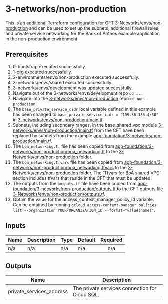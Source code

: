 # 3-networks/non-production

This is an additional Terraform configuration for [CFT 3-Networks/envs/non-production](https://github.com/terraform-google-modules/terraform-example-foundation/tree/master/3-networks/envs/non-production) and can be used to set up the subnets, additional firewall rules, and private service networking for the Bank of Anthos example application in the non-production environment.

## Prerequisites

1. 0-bootstrap executed successfully.
1. 1-org executed successfully.
1. 2-environments/envs/non-production executed successfully.
1. 3-networks/envs/shared executed successfully.
1. 3-networks/envs/development was updated successfully.
1. Navigate out of the 3-networks/envs/development repo `cd ..`.
1. Navigate into the [3-networks/envs/non-production](https://github.com/terraform-google-modules/terraform-example-foundation/blob/master/3-networks/envs/non-production) repo `cd non-production`.
1. The `base_private_service_cidr` local variable defined in this example has been changed to `base_private_service_cidr = "199.36.153.4/30"` in [3-networks/envs/non-production/main.tf](https://github.com/terraform-google-modules/terraform-example-foundation/blob/master/3-networks/envs/non-production/main.tf).
1. Subnets, including secondary ranges, in the base_shared_vpc module [3-networks/envs/non-production/main.tf](https://github.com/terraform-google-modules/terraform-example-foundation/blob/master/3-networks/envs/non-production/main.tf) from the CFT have been replaced by subnets from the example [app-foundation/3-networks/non-production/main.tf](https://github.com/GoogleCloudPlatform/terraform-example-foundation-app/tree/main/app-foundation/3-networks/non-production/main.tf).
1. The `boa_networking.tf` file has been copied from [app-foundation/3-networks/non-production/boa_networking.tf](https://github.com/GoogleCloudPlatform/terraform-example-foundation-app/tree/main/app-foundation/3-networks/non-production/boa_networking.tf) to the [3-Networks/envs/non-production](https://github.com/terraform-google-modules/terraform-example-foundation/blob/master/3-networks/envs/non-production) folder.
1. The `boa_networking.tfvars` file has been copied from [app-foundation/3-networks/non-production/boa_networking.tfvars](https://github.com/GoogleCloudPlatform/terraform-example-foundation-app/tree/main/app-foundation/3-networks/non-production/boa_networking.tfvars) to the [3-Networks/envs/non-production](https://github.com/terraform-google-modules/terraform-example-foundation/blob/master/3-networks/envs/non-production) folder. The 'Tfvars for BoA shared VPC' section includes tfvars that reside in the CFT that must be updated.
1. The outputs from the `outputs.tf` file have been copied from [app-foundation/3-networks/non-production/outputs.tf](https://github.com/GoogleCloudPlatform/terraform-example-foundation-app/tree/main/app-foundation/3-networks/non-production/outputs.tf) to the CFT outputs file [3-Networks/envs/non-production/outputs.tf](https://github.com/terraform-google-modules/terraform-example-foundation/blob/master/3-networks/envs/non-production/outputs.tf).
1. Obtain the value for the access_context_manager_policy_id variable. Can be obtained by running `gcloud access-context-manager policies list --organization YOUR-ORGANIZATION_ID --format="value(name)"`.

<!-- BEGINNING OF PRE-COMMIT-TERRAFORM DOCS HOOK -->

## Inputs

| Name | Description | Type | Default | Required |
|------|-------------|------|---------|:--------:|
| n/a | n/a | n/a | n/a | n/a |

## Outputs

| Name | Description |
|------|-------------|
| private\_services\_address | The private services connection for Cloud SQL. |

<!-- END OF PRE-COMMIT-TERRAFORM DOCS HOOK -->
